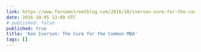 ```yaml
---
link: https://www.farnamstreetblog.com/2016/10/iverson-cure-for-the-common-mba/
date: 2016-10-05 13:09 UTC
# published: false
published: true
title: 'Ken Iverson: The Cure for the Common MBA'
tags: []
---
```



